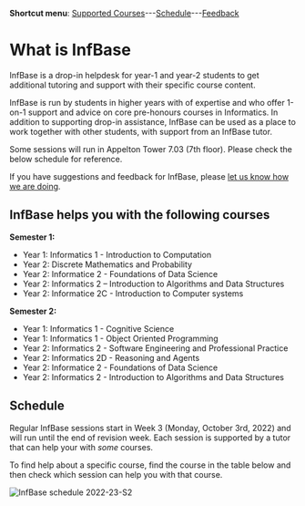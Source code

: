 **Shortcut menu**: [Supported Courses](#supported-courses)---[Schedule](#schedule)---[Feedback](feedback.html)

# What is InfBase

InfBase is a drop-in helpdesk for year-1 and year-2 students to get additional tutoring and support with their specific course content.

InfBase is run by students in higher years with of expertise and who offer 1-on-1 support and advice on core pre-honours courses in Informatics. In addition to supporting drop-in assistance, InfBase can be used as a place to work together with other students, with support from an InfBase tutor.

Some sessions will run in Appelton Tower 7.03 (7th floor). Please check the below schedule for reference. 

If you have suggestions and feedback for InfBase, please [let us know how we are doing](feedback.html).

## InfBase helps you with the following courses 

__Semester 1:__
* Year 1: Informatics 1 - Introduction to Computation
* Year 2: Discrete Mathematics and Probability
* Year 2: Informatice 2 - Foundations of Data Science
* Year 2: Informatics 2 – Introduction to Algorithms and Data Structures
* Year 2: Informatice 2C - Introduction to Computer systems

__Semester 2:__
* Year 1: Informatics 1 - Cognitive Science
* Year 1: Informatics 1 - Object Oriented Programming
* Year 2: Informatics 2 - Software Engineering and Professional Practice
* Year 2: Informatics 2D - Reasoning and Agents
* Year 2: Informatice 2 - Foundations of Data Science
* Year 2: Informatics 2 - Introduction to Algorithms and Data Structures

## Schedule

Regular InfBase sessions start in Week 3 (Monday, October 3rd, 2022) and will run until the end of revision week. Each session is supported by a tutor that can help your with *some* courses. 

To find help about a specific course, find the course in the table below and then check which session can help you with that course. 

![InfBase schedule 2022-23-S2](https://user-images.githubusercontent.com/1230497/215448227-7f115166-1387-4b61-92c0-0d633f384257.png)


